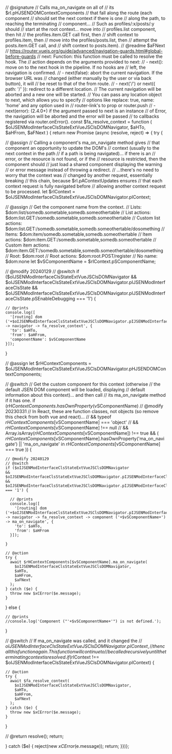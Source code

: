 // @signature
//  Calls ma_on_navigate on all of
//  its $rI.pHJSENDOMContextComponents
//  that fall along the route (each component
//  should set the next context if there is one
//  along the path, to reaching the terminating
//  component...
//  Such as profiles/:x/posts/:y should
//  start at the root context... move into
//  profiles.list component, then hit
//  the profiles.item.GET call first, then
//  shift context to profiles.item, then
//  move into the profiles/posts.list, then
//  attempt the posts.item.GET call, and
//  shift context to posts.item).
// @readme $aFNext
//  https://router.vuejs.org/guide/advanced/navigation-guards.html#global-before-guards
//  next: Function: this function must be called to resolve the hook. The
//  action depends on the arguments provided to next:
//  - next(): move on to the next hook in the pipeline. If no hooks are
//    left, the navigation is confirmed.
//  - next(false): abort the current navigation. If the browser URL was
//    changed (either manually by the user or via back button), it will
//    be reset to that of the from route.
//  - next('/') or next({ path: '/' }): redirect to a different location.
//    The current navigation will be aborted and a new one will be started.
//    You can pass any location object to next, which allows you to specify
//    options like replace: true, name: 'home' and any option used in
//    router-link's to prop or router.push
//  - next(error): (2.4.0+) if the argument passed to next is an instance
//    of Error, the navigation will be aborted and the error will be passed
//    to callbacks registered via router.onError().
const $fa_resolve_context = function (
  $oIJSENModInterfaceClsStateExtVueJSClsDOMNavigator,
  $aHTo,
  $aHFrom,
  $aFNext
) {
return new Promise (async (resolve, reject) => {
try {
  
  // @assign
  //  Calling a component's ma_on_navigate method gives
  //  that component an opportunity to update the DOM's
  //  context (usually to the next context in the path
  //  if a path is being navigated)... if there is an
  //  error, or the resource is not found, or if the
  //  resource is restricted, then the component should
  //  just load a shared component displaying the warning
  //  or error message instead of throwing a redirect.
  //  ...there's no need to worry that the context was
  //  changed by another request, essentially breaking
  //  this chain, because $rI.pAContextUpdates ensures
  //  that each context request is fully navigated before
  //  allowing another context request to be processed.
  let $rIContext = $oIJSENModInterfaceClsStateExtVueJSClsDOMNavigator.pIContext;
  
  // @assign
  //  Get the component name from the context.
  //  Lists: $dom:list/somedb.sometable,somedb.someothertable
  //  List actions: $dom:list.GET:/somedb.sometable,somedb.someothertable
  //  Custom list actions: $dom:list.GET:/somedb.sometable,somedb.someothertable/dosomething
  //  Items: $dom:item/somedb.sometable,somedb.someothertable
  //  Item actions: $dom:item.GET:/somedb.sometable,somedb.someothertable
  //  Custom item actions: $dom:item.GET:/somedb.sometable,somedb.someothertable/dosomething
  //  Root: $dom:root
  //  Root actions: $dom:root.POST/register
  //  No name: $dom:none
  let $vSComponentName = $rIContext.pSComponentName;
  
  // @modify 20240129
  // @switch
  if ($oIJSENModInterfaceClsStateExtVueJSClsDOMNavigator
  && $oIJSENModInterfaceClsStateExtVueJSClsDOMNavigator.pIJSENModInterfaceClsState
  && $oIJSENModInterfaceClsStateExtVueJSClsDOMNavigator.pIJSENModInterfaceClsState.pSEnableDebugging === '1') {
    
    // @prints
    console.log([
      '[routing] dom ('+$oIJSENModInterfaceClsStateExtVueJSClsDOMNavigator.pIJSENModInterfaceClsDOM.pSDOMName+') -> navigator -> fa_resolve_context', {
      'to': $aHTo,
      'from': $aHFrom,
      'componentName': $vSComponentName
    }]);
    
  }
  
  // @assign
  let $rHContextComponents = $oIJSENModInterfaceClsStateExtVueJSClsDOMNavigator.pHJSENDOMContextComponents;
  
  // @switch
  //  Get the custom component for this context (otherwise
  //  the default JSEN DOM component will be loaded, displaying
  //  default information about this context)... and then call
  //  its ma_on_navigate method if it has one.
  if ($rHContextComponents.hasOwnProperty($vSComponentName)
  // @modify 20230331
  //  In React, these are function classes, not objects (so remove this check from both vue and react)...
  // && typeof $rHContextComponents[$vSComponentName] === 'object'
  // && $rHContextComponents[$vSComponentName] !== null
  // && Array.isArray($rHContextComponents[$vSComponentName]) !== true
  && (
    $rHContextComponents[$vSComponentName].hasOwnProperty('ma_on_navigate')
    || 'ma_on_navigate' in $rHContextComponents[$vSComponentName] === true
  )) {
    
    // @modify 20240129
    // @switch
    if ($oIJSENModInterfaceClsStateExtVueJSClsDOMNavigator
    && $oIJSENModInterfaceClsStateExtVueJSClsDOMNavigator.pIJSENModInterfaceClsState
    && $oIJSENModInterfaceClsStateExtVueJSClsDOMNavigator.pIJSENModInterfaceClsState.pSEnableDebugging === '1') {
      
      // @prints
      console.log([
        '[routing] dom ('+$oIJSENModInterfaceClsStateExtVueJSClsDOMNavigator.pIJSENModInterfaceClsDOM.pSDOMName+') -> navigator -> fa_resolve_context -> component ('+$vSComponentName+') -> ma_on_navigate', {
        'to': $aHTo,
        'from': $aHFrom
      }]);
      
    }
    
    // @action
    try {
      await $rHContextComponents[$vSComponentName].ma_on_navigate(
        $oIJSENModInterfaceClsStateExtVueJSClsDOMNavigator,
        $aHTo,
        $aHFrom,
        $aFNext
      );
    } catch ($e) {
      throw new $xCError($e.message);
    }
    
  } else {
    
    // @prints
    //console.log('Component ("'+$vSComponentName+'") is not defined.');
    
  }
  
  // @switch
  //  If ma_on_navigate was called, and it changed the
  //  $oIJSENModInterfaceClsStateExtVueJSClsDOMNavigator.pIContext,
  //  then call this function again. This function will continue to
  //  be called recursively until the terminating context is resolved.
  if ($rIContext !== $oIJSENModInterfaceClsStateExtVueJSClsDOMNavigator.pIContext) {
    
    // @action
    try {
      await $fa_resolve_context(
        $oIJSENModInterfaceClsStateExtVueJSClsDOMNavigator,
        $aHTo,
        $aHFrom,
        $aFNext
      );
    } catch ($e) {
      throw new $xCError($e.message);
    }
    
  }
  
  // @return
  resolve();
  return;
  
} catch ($e) {
  reject(new $xCError($e.message));
  return;
}})};

